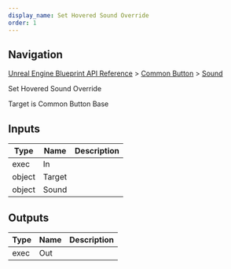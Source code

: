 ```yaml
---
display_name: Set Hovered Sound Override
order: 1
---
```

## Navigation

[Unreal Engine Blueprint API Reference](https://dev.epicgames.com/documentation/en-us/unreal-engine/BlueprintAPI) > [Common Button](https://dev.epicgames.com/documentation/en-us/unreal-engine/BlueprintAPI/CommonButton) > [Sound](https://dev.epicgames.com/documentation/en-us/unreal-engine/BlueprintAPI/CommonButton/Sound)

Set Hovered Sound Override

Target is Common Button Base

## Inputs

| Type | Name | Description |
| --- | --- | --- |
| exec | In |  |
| object | Target |  |
| object | Sound |  |

## Outputs

| Type | Name | Description |
| --- | --- | --- |
| exec | Out |  |
